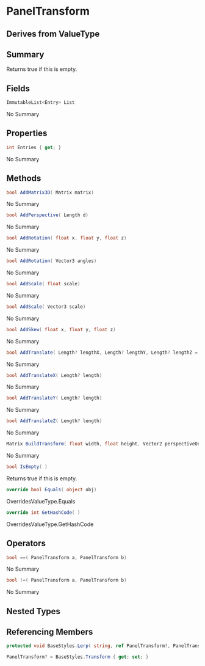 # PanelTransform

## Derives from ValueType

## Summary

Returns true if this is empty.
## Fields

```c#
ImmutableList<Entry> List
```
No Summary
## Properties

```c#
int Entries { get; } 
```
No Summary
## Methods

```c#
bool AddMatrix3D( Matrix matrix) 
```
No Summary
```c#
bool AddPerspective( Length d) 
```
No Summary
```c#
bool AddRotation( float x, float y, float z) 
```
No Summary
```c#
bool AddRotation( Vector3 angles) 
```
No Summary
```c#
bool AddScale( float scale) 
```
No Summary
```c#
bool AddScale( Vector3 scale) 
```
No Summary
```c#
bool AddSkew( float x, float y, float z) 
```
No Summary
```c#
bool AddTranslate( Length? lengthX, Length? lengthY, Length? lengthZ = null) 
```
No Summary
```c#
bool AddTranslateX( Length? length) 
```
No Summary
```c#
bool AddTranslateY( Length? length) 
```
No Summary
```c#
bool AddTranslateZ( Length? length) 
```
No Summary
```c#
Matrix BuildTransform( float width, float height, Vector2 perspectiveOrigin) 
```
No Summary
```c#
bool IsEmpty( ) 
```
Returns true if this is empty.
```c#
override bool Equals( object obj) 
```
OverridesValueType.Equals
```c#
override int GetHashCode( ) 
```
OverridesValueType.GetHashCode
## Operators

```c#
bool ==( PanelTransform a, PanelTransform b) 
```
No Summary
```c#
bool !=( PanelTransform a, PanelTransform b) 
```
No Summary
## Nested Types

## Referencing Members

```c#
protected void BaseStyles.Lerp( string, ref PanelTransform?, PanelTransform?, PanelTransform?, PanelTransform?, float ) 
```
```c#
PanelTransform? = BaseStyles.Transform { get; set; } 
```
